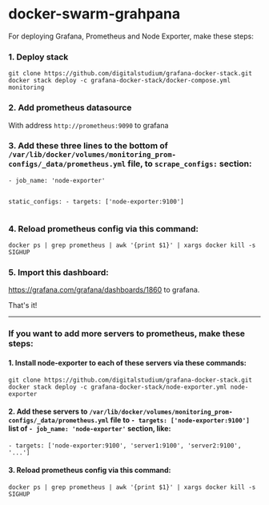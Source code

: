 
  <h1>docker-swarm-grahpana</h1>

  <p>For deploying Grafana, Prometheus and Node Exporter, make these steps:</p>

  <h3>1. Deploy stack</h3>
  <pre><code>git clone https://github.com/digitalstudium/grafana-docker-stack.git
docker stack deploy -c grafana-docker-stack/docker-compose.yml monitoring</code></pre>

  <h3>2. Add prometheus datasource</h3>
  <p>With address <code>http://prometheus:9090</code> to grafana</p>

  <h3>3. Add these three lines to the bottom of <code>/var/lib/docker/volumes/monitoring_prom-configs/_data/prometheus.yml</code> file, to <code>scrape_configs:</code> section:</h3>
  <pre><code>- job_name: 'node-exporter'

  static_configs:
    - targets: ['node-exporter:9100']</code></pre>

  <h3>4. Reload prometheus config via this command:</h3>
  <pre><code>docker ps | grep prometheus | awk '{print $1}' | xargs docker kill -s SIGHUP</code></pre>

  <h3>5. Import this dashboard:</h3>
  <p><a href="https://grafana.com/grafana/dashboards/1860" target="_blank">https://grafana.com/grafana/dashboards/1860</a> to grafana.</p>

  <p>That's it!</p>

  <hr>

  <h3>If you want to add more servers to prometheus, make these steps:</h3>

  <h4>1. Install node-exporter to each of these servers via these commands:</h4>
  <pre><code>git clone https://github.com/digitalstudium/grafana-docker-stack.git
docker stack deploy -c grafana-docker-stack/node-exporter.yml node-exporter</code></pre>

  <h4>2. Add these servers to <code>/var/lib/docker/volumes/monitoring_prom-configs/_data/prometheus.yml</code> file to <code>- targets: ['node-exporter:9100']</code> list of <code>- job_name: 'node-exporter'</code> section, like:</h4>
  <pre><code>- targets: ['node-exporter:9100', 'server1:9100', 'server2:9100', '...']</code></pre>

  <h4>3. Reload prometheus config via this command:</h4>
  <pre><code>docker ps | grep prometheus | awk '{print $1}' | xargs docker kill -s SIGHUP</code></pre>

</body>
</html>
